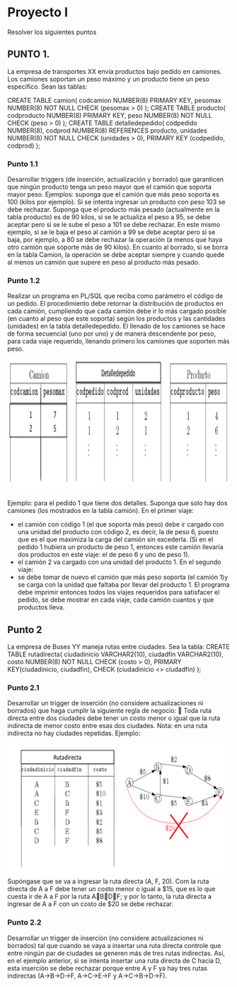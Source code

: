 # Proyecto I

Resolver los siguientes puntos

## PUNTO 1.
La empresa de transportes XX envía productos bajo pedido en camiones. Los camiones
soportan un peso máximo y un producto tiene un peso específico.
Sean las tablas:

CREATE TABLE camion(
codcamion NUMBER(8) PRIMARY KEY,
pesomax NUMBER(8) NOT NULL CHECK (pesomax > 0)
);
CREATE TABLE producto(
codproducto NUMBER(8) PRIMARY KEY,
peso NUMBER(8) NOT NULL CHECK (peso > 0)
);
CREATE TABLE detalledepedido(
codpedido NUMBER(8),
codprod NUMBER(8) REFERENCES producto,
unidades NUMBER(8) NOT NULL CHECK (unidades > 0),
PRIMARY KEY (codpedido, codprod)
);

### Punto 1.1
Desarrollar triggers (de inserción, actualización y borrado) que garanticen que ningún 
producto tenga un peso mayor que el camión que soporta mayor peso.
Ejemplos: suponga que el camión que más peso soporta es 100 (kilos por ejemplo). Si se
intenta ingresar un producto con peso 103 se debe rechazar. Suponga que el producto más
pesado (actualmente en la tabla producto) es de 90 kilos, si se le actualiza el peso a 95, se
debe aceptar pero si se le sube el peso a 101 se debe rechazar. En este mismo ejemplo, si
se le baja el peso al camión a 99 se debe aceptar pero si se baja, por ejemplo, a 80 se debe
rechazar la operación (a menos que haya otro camión que soporte más de 90 kilos). En
cuanto al borrado, si se borra en la tabla Camion, la operación se debe aceptar siempre y
cuando quede al menos un camión que supere en peso al producto más pesado.

### Punto 1.2
Realizar un programa en PL/SQL que reciba como parámetro el código de un
pedido. El procedimiento debe retornar la distribución de productos en cada camión,
cumpliendo que cada camión debe ir lo más cargado posible (en cuanto al peso que este
soporta) según los productos y las cantidades (unidades) en la tabla detalledepedido. El
llenado de los camiones se hace de forma secuencial (uno por uno) y de manera
descendente por peso, para cada viaje requerido, llenando primero los camiones que
soporten más peso.

<div align="center">
  <img src="./img/img_ejemplo_punto_I.PNG" width="600" height="300"/>
</div>

Ejemplo: para el pedido 1 que tiene dos detalles. Suponga que solo hay dos camiones (los
mostrados en la tabla camión).
En el primer viaje:
- el camión con código 1 (el que soporta más peso) debe ir cargado con una unidad
del producto con código 2, es decir, la de peso 6, puesto que es el que maximiza la
carga del camión sin excederla. (Si en el pedido 1 hubiera un producto de peso 1,
entonces este camión llevaría dos productos en este viaje: el de peso 6 y uno de
peso 1).
- el camión 2 va cargado con una unidad del producto 1.
En el segundo viaje:
- se debe tomar de nuevo el camión que más peso soporta (el camión 1)y se carga
con la unidad que faltaba por llevar del producto 1.
El programa debe imprimir entonces todos los viajes requeridos para satisfacer el pedido,
se debe mostrar en cada viaje, cada camión cuantos y que productos lleva.

## Punto 2
La empresa de Buses YY maneja rutas entre ciudades.
Sea la tabla:
CREATE TABLE rutadirecta(
ciudadinicio VARCHAR2(10),
ciudadfin VARCHAR2(10),
costo NUMBER(8) NOT NULL CHECK (costo > 0),
PRIMARY KEY(ciudadinicio, ciudadfin),
CHECK (ciudadinicio <> ciudadfin)
);

### Punto 2.1
Desarrollar un trigger de inserción (no considere actualizaciones ni borrados) que
haga cumplir la siguiente regla de negocio:
 Toda ruta directa entre dos ciudades debe tener un costo menor o igual que la ruta
indirecta de menor costo entre esas dos ciudades.
Nota: en una ruta indirecta no hay ciudades repetidas.
Ejemplo:
<div align="center">
  <img src="./img/img_ejemplo_punto_II.PNG" width="600" height="300"/>
</div>
Supóngase que se va a ingresar la ruta directa (A, F, 20).
Com la ruta directa de A a F debe tener un costo menor o igual a $15, que es lo que cuesta
ir de A a F por la ruta ABDF; y por lo tanto, la ruta directa a ingresar de A a F con un
costo de $20 se debe rechazar.

### Punto 2.2
Desarrollar un trigger de inserción (no considere actualizaciones ni borrados) tal
que cuando se vaya a insertar una ruta directa controle que entre ningún par de ciudades
se generen más de tres rutas indirectas.
Así, en el ejemplo anterior, si se intenta insertar una ruta directa de C hacia D, esta inserción
se debe rechazar porque entre A y F ya hay tres rutas indirectas (A->B->D->F, A->C->E->F
y A->C->B->D->F).